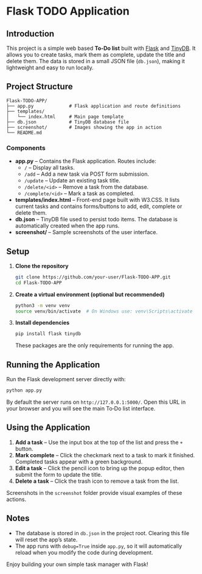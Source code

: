 # Flask TODO Application

## Introduction

This project is a simple web based **To‑Do list** built with [Flask](https://flask.palletsprojects.com/) and [TinyDB](https://tinydb.readthedocs.io/). It allows you to create tasks, mark them as complete, update the title and delete them. The data is stored in a small JSON file (`db.json`), making it lightweight and easy to run locally.

## Project Structure

```
Flask-TODO-APP/
├── app.py             # Flask application and route definitions
├── templates/
│   └── index.html     # Main page template
├── db.json            # TinyDB database file
├── screenshot/        # Images showing the app in action
└── README.md
```

### Components

- **app.py** – Contains the Flask application. Routes include:
  - `/` – Display all tasks.
  - `/add` – Add a new task via POST form submission.
  - `/update` – Update an existing task title.
  - `/delete/<id>` – Remove a task from the database.
  - `/complete/<id>` – Mark a task as completed.
- **templates/index.html** – Front-end page built with W3.CSS. It lists current tasks and contains forms/buttons to add, edit, complete or delete them.
- **db.json** – TinyDB file used to persist todo items. The database is automatically created when the app runs.
- **screenshot/** – Sample screenshots of the user interface.

## Setup

1. **Clone the repository**

   ```bash
   git clone https://github.com/your-user/Flask-TODO-APP.git
   cd Flask-TODO-APP
   ```

2. **Create a virtual environment (optional but recommended)**

   ```bash
   python3 -m venv venv
   source venv/bin/activate  # On Windows use: venv\Scripts\activate
   ```

3. **Install dependencies**

   ```bash
   pip install flask tinydb
   ```

   These packages are the only requirements for running the app.

## Running the Application

Run the Flask development server directly with:

```bash
python app.py
```

By default the server runs on `http://127.0.0.1:5000/`. Open this URL in your browser and you will see the main To‑Do list interface.

## Using the Application

1. **Add a task** – Use the input box at the top of the list and press the `+` button.
2. **Mark complete** – Click the checkmark next to a task to mark it finished. Completed tasks appear with a green background.
3. **Edit a task** – Click the pencil icon to bring up the popup editor, then submit the form to update the title.
4. **Delete a task** – Click the trash icon to remove a task from the list.

Screenshots in the `screenshot` folder provide visual examples of these actions.

## Notes

- The database is stored in `db.json` in the project root. Clearing this file will reset the app’s state.
- The app runs with `debug=True` inside `app.py`, so it will automatically reload when you modify the code during development.

Enjoy building your own simple task manager with Flask!
